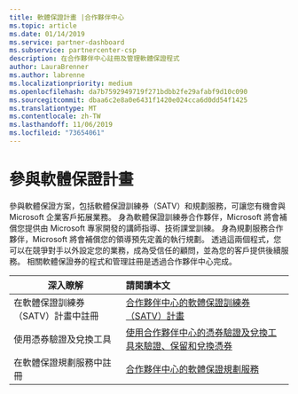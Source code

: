 ```yaml
---
title: 軟體保證計畫 |合作夥伴中心
ms.topic: article
ms.date: 01/14/2019
ms.service: partner-dashboard
ms.subservice: partnercenter-csp
description: 在合作夥伴中心註冊及管理軟體保證程式
author: LauraBrenner
ms.author: labrenne
ms.localizationpriority: medium
ms.openlocfilehash: da7b7592949719f271bdbb2fe29afabf9d10c090
ms.sourcegitcommit: dbaa6c2e8a0e6431f1420e024cca6d0dd54f1425
ms.translationtype: MT
ms.contentlocale: zh-TW
ms.lasthandoff: 11/06/2019
ms.locfileid: "73654061"
---
```

# <a name="participate-in-software-assurance-programs"></a>參與軟體保證計畫

參與軟體保證方案，包括軟體保證訓練券（SATV）和規劃服務，可讓您有機會與 Microsoft 企業客戶拓展業務。 身為軟體保證訓練券合作夥伴，Microsoft 將會補償您提供由 Microsoft 專家開發的講師指導、技術課堂訓練。 身為規劃服務合作夥伴，Microsoft 將會補償您的領導預先定義的執行規劃。 透過這兩個程式，您可以在競爭對手以外設定您的業務，成為受信任的顧問，並為您的客戶提供後續服務。 相關軟體保證券的程式和管理註冊是透過合作夥伴中心完成。

|**深入瞭解**   |**請閱讀本文**   |
|--------------------------|:------------------|
|在軟體保證訓練券（SATV）計畫中註冊|[合作夥伴中心的軟體保證訓練券（SATV）計畫](software-assurance-satv.md)|
|使用憑券驗證及兌換工具|[使用合作夥伴中心的憑券驗證及兌換工具來驗證、保留和兌換憑券](voucher-validation-tool.md)|
|在軟體保證規劃服務中註冊|[合作夥伴中心的軟體保證規劃服務](software-assurance-dps.md) 


